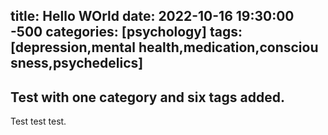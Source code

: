 title: Hello WOrld
date: 2022-10-16 19:30:00 -500
categories: [psychology]
tags: [depression,mental&nbsp;health,medication,consciousness,psychedelics]
---

## Test with one category and six tags added.

Test test test.
